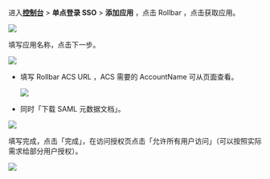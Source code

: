 <IntegrationDetailCard :title="`在 ${$localeConfig.brandName} 中创建应用`">

进入[**控制台**](https://console.authing.cn) > **单点登录 SSO** > **添加应用** ，点击 Rollbar ，点击获取应用。

![](~@imagesZhCn/integration/rollbar/1-1.png)

填写应用名称，点击下一步。

![](~@imagesZhCn/integration/rollbar/1-2.png)

- 填写 Rollbar ACS URL ，ACS 需要的 AccountName 可从页面查看。

  ![](~@imagesZhCn/integration/rollbar/1-3.png)
  
- 同时「下载 SAML 元数据文档」。

![](~@imagesZhCn/integration/rollbar/1-4.png)

填写完成，点击「完成」，在访问授权页点击「允许所有用户访问」（可以按照实际需求给部分用户授权）。

![](~@imagesZhCn/integration/rollbar/1-5.png)

</IntegrationDetailCard>
